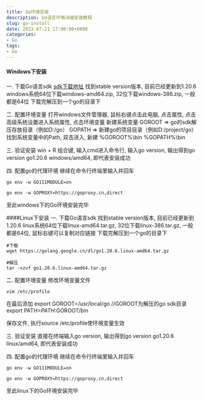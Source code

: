 ```yaml
---
title: Go环境安装
description: Go语言环境详细安装教程
slug: go-install
date: 2023-07-21 17:00:00+0000
categories:
- Go
tags:
- Go
---
```


#### Windows下安装
一. 下载Go语言sdk
[sdk下载地址](https://golang.google.cn/dl/)
找到stable version版本, 目前已经更新到1.20.6
windows系统64位下载windows-amd64.zip, 32位下载windows-386.zip, 一般都是64位
下载完解压到一个go的目录下

二. 配置环境变量
打开windows文件管理器, 鼠标右键点击此电脑, 点击属性, 点击高级系统设置进入系统属性, 点击环境变量
新建系统变量
GOROOT  =>  go的sdk解压存放目录（例如D:/go）
GOPATH  =>  新建go的项目目录（例如D:/project/go）
找到系统变量中的Path, 双击进入, 新建
%GOROOT%\bin
%GOPATH%\bin

三. 验证安装
win + R 组合键, 输入cmd进入命令行, 输入go version, 输出得到go version go1.20.6 windows/amd64, 即代表安装成功

四. 配置go的代理环境
继续在命令行终端里输入并回车
```shell
go env -w GO111MODULE=on
```
```shell
go env -w GOPROXY=https://goproxy.cn,direct
```

至此windows下的Go环境安装完毕

####Linux下安装
一. 下载Go语言sdk
找到stable version版本, 目前已经更新到1.20.6
linux系统64位下载linux-amd64.tar.gz, 32位下载linux-386.tar.gz, 一般都是64位, 鼠标右键可以复制对应链接
下载完解压到一个go的目录下
```shell
#下载
wget https://golang.google.cn/dl/go1.20.6.linux-amd64.tar.gz

#解压
tar -xzvf go1.20.6.linux-amd64.tar.gz
```

二. 配置环境变量
修改环境变量文件
```shell
vim /etc/profile
```
在最后添加
export GOROOT=/usr/local/go     //GOROOT为解压的go sdk目录
export PATH=$PATH:$GOROOT/bin

保存文件, 执行source /etc/profile使环境变量生效

三. 验证安装
直接在终端输入go version, 输出得到go version go1.20.6 linux/amd64, 即代表安装成功

四. 配置go的代理环境
继续在命令行终端里输入并回车
```shell
go env -w GO111MODULE=on
```
```shell
go env -w GOPROXY=https://goproxy.cn,direct
```

至此linux下的Go环境安装完毕